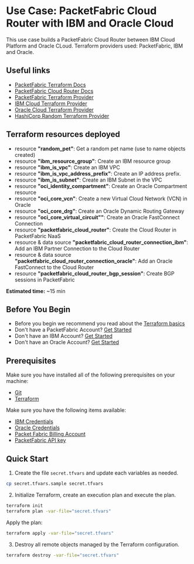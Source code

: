 # Use Case: PacketFabric Cloud Router with IBM and Oracle Cloud

This use case builds a PacketFabric Cloud Router between IBM Cloud Platform and Oracle CLoud.
Terraform providers used: PacketFabric, IBM and Oracle.

## Useful links

- [PacketFabric Terraform Docs](https://docs.packetfabric.com/api/terraform/)
- [PacketFabric Cloud Router Docs](https://docs.packetfabric.com/cr/)
- [PacketFabric Terraform Provider](https://registry.terraform.io/providers/PacketFabric/packetfabric)
- [IBM Cloud Terraform Provider](https://registry.terraform.io/providers/IBM-Cloud/ibm/latest)
- [Oracle Cloud Terraform Provider](https://registry.terraform.io/providers/oracle/oci/latest)
- [HashiCorp Random Terraform Provider](https://registry.terraform.io/providers/hashicorp/random)

## Terraform resources deployed

- resource **"random_pet"**: Get a random pet name (use to name objects created)
- resource **"ibm_resource_group"**: Create an IBM resource group
- resource **"ibm_is_vpc"**: Create an IBM VPC
- resource **"ibm_is_vpc_address_prefix"**: Create an IP address prefix.
- resource **"ibm_is_subnet"**: Create an IBM Subnet in the VPC
- resource **"oci_identity_compartment"**: Create an Oracle Compartment resource
- resource **"oci_core_vcn"**: Create a new Virtual Cloud Network (VCN) in Oracle
- resource **"oci_core_drg"**: Create an Oracle Dynamic Routing Gateway
- resource **"oci_core_virtual_circuit""**: Create an Oracle FastConnect Connection
- resource **"packetfabric_cloud_router"**: Create the Cloud Router in PacketFabric NaaS
- resource & data source **"packetfabric_cloud_router_connection_ibm"**: Add an IBM Partner Connection to the Cloud Router
- resource & data source **"packetfabric_cloud_router_connection_oracle"**: Add an Oracle FastConnect to the Cloud Router
- resource **"packetfabric_cloud_router_bgp_session"**: Create BGP sessions in PacketFabric

**Estimated time:** ~15 min


## Before You Begin

- Before you begin we recommend you read about the [Terraform basics](https://www.terraform.io/intro)
- Don't have a PacketFabric Account? [Get Started](https://docs.packetfabric.com/intro/)
- Don't have an IBM Account? [Get Started](https://www.ibm.com/cloud/free)
- Don't have an Oracle Account? [Get Started](https://www.oracle.com/cloud/free/)

## Prerequisites

Make sure you have installed all of the following prerequisites on your machine:

- [Git](https://git-scm.com/downloads)
- [Terraform](https://learn.hashicorp.com/tutorials/terraform/install-cli)

Make sure you have the following items available:

- [IBM Credentials](https://registry.terraform.io/providers/IBM-Cloud/ibm/latest/docs#environment-variables)
- [Oracle Credentials](https://docs.oracle.com/en-us/iaas/Content/API/SDKDocs/terraformproviderconfiguration.htm)
- [Packet Fabric Billing Account](https://docs.packetfabric.com/api/examples/account_uuid/)
- [PacketFabric API key](https://docs.packetfabric.com/admin/my_account/keys/)

## Quick Start

1. Create the file ``secret.tfvars`` and update each variables as needed.

```sh
cp secret.tfvars.sample secret.tfvars
```

2. Initialize Terraform, create an execution plan and execute the plan.

```sh
terraform init
terraform plan -var-file="secret.tfvars"
```

Apply the plan:

```sh
terraform apply -var-file="secret.tfvars"
```

3. Destroy all remote objects managed by the Terraform configuration.

```sh
terraform destroy -var-file="secret.tfvars"
```
